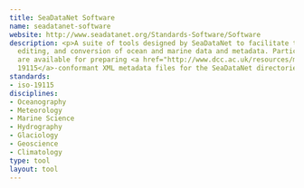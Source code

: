 ```yaml
---
title: SeaDataNet Software
name: seadatanet-software
website: http://www.seadatanet.org/Standards-Software/Software
description: <p>A suite of tools designed by SeaDataNet to facilitate the creation,
  editing, and conversion of ocean and marine data and metadata. Particular tools
  are available for preparing <a href="http://www.dcc.ac.uk/resources/metadata-standards/iso-19115">ISO
  19115</a>-conformant XML metadata files for the SeaDataNet directories.</p>
standards:
- iso-19115
disciplines:
- Oceanography
- Meteorology
- Marine Science
- Hydrography
- Glaciology
- Geoscience
- Climatology
type: tool
layout: tool
---
```


